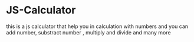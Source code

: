 # JS-Calculator
 this is a js calculator that help you in calculation with numbers and you can add number, substract number , multiply and divide and many more
